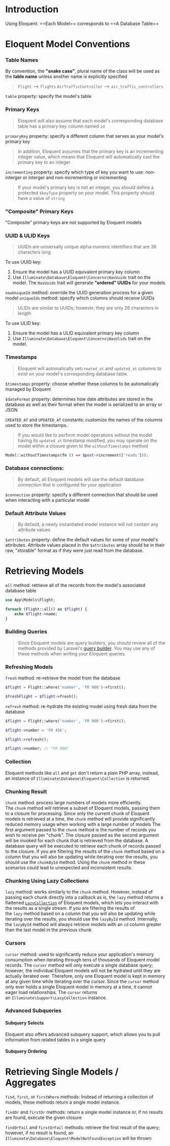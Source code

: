 # Introduction
Using Eloquent: ==Each Model== corresponds to ==A Database Table==

# Eloquent Model Conventions
### Table Names
By convention, the **"snake case"**, plural name of the class will be used as the **table name** unless another name is explicitly specified
>`Flight` --> `flights`
>`AirTrafficController` --> `air_traffic_controllers`

`table` property: specify the model's table

### Primary Keys
>Eloquent will also assume that each model's corresponding database table has a primary key column named `id`

`primaryKey` property: specify a different column that serves as your model's primary key

> In addition, Eloquent assumes that the primary key is an incrementing integer value, which means that Eloquent will automatically cast the primary key to an integer

`incrementing` property: specify which type of key you want to use: non-interger or interger and non-incrementing or incrementing

>If your model's primary key is not an integer, you should define a protected `$keyType` property on your model. This property should have a value of `string`

### "Composite" Primary Keys
"Composite" primary keys are not supported by Eloquent models

### UUID & ULID Keys
>UUIDs are universally unique alpha-numeric identifiers that are 36 characters long

To use UUID key:
1. Ensure the model has a UUID equivalent primary key column
2. Use `Illuminate\Database\Eloquent\Concerns\HasUuids` trait on the model. The `HasUuids` trait will generate **"ordered" UUIDs** for your models

`newUniqueId` method: override the UUID generation process for a given model
`uniqueIds` method: specify which columns should receive UUIDs

>ULIDs are similar to UUIDs; however, they are only 26 characters in length

To use ULID key:
1. Ensure the model has a ULID equivalent primary key column
2. Use `Illuminate\Database\Eloquent\Concerns\HasUlids` trait on the model. 

### Timestamps
>Eloquent will automatically set`created_at` and `updated_at` columns to exist on your model's corresponding database table.

`$timestamps` property: choose whether these columns to be automatically managed by Eloquent

`$dateFormat` property: determines how date attributes are stored in the database as well as their format when the model is serialized to an array or JSON

`CREATED_AT` and `UPDATED_AT` constants: customize the names of the columns used to store the timestamps.

>If you would like to perform model operations without the model having its `updated_at` timestamp modified, you may operate on the model within a closure given to the `withoutTimestamps` method

```PHP
Model::withoutTimestamps(fn () => $post->increment(['reads']));
```

### Database connections:
>By default, all Eloquent models will use the default database connection that is configured for your application

`$connection` property: specify a different connection that should be used when interacting with a particular model

### Default Attribute Values
>By default, a newly instantiated model instance will not contain any attribute values

`$attributes` property: define the default values for some of your model's attributes. Attribute values placed in the `$attributes` array should be in their raw, "storable" format as if they were just read from the database.

# Retrieving Models
`all` method: retrieve all of the records from the model's associated database table
```PHP
use App\Models\Flight;

foreach (Flight::all() as $flight) {
	echo $flight->name;
}
```

### Building Queries
>Since Eloquent models are query builders, you should review all of the methods provided by Laravel's [query builder](https://laravel.com/docs/10.x/queries). You may use any of these methods when writing your Eloquent queries.

### Refreshing Models
`fresh` method: re-retrieve the model from the database
```PHP
$flight = Flight::where('number', 'FR 900')->first();

$freshFlight = $flight->fresh();
```

`refresh` method: re-hydrate the existing model using fresh data from the database
```PHP
$flight = Flight::where('number', 'FR 900')->first();

$flight->number = 'FR 456';

$flight->refresh();

$flight->number; // "FR 900"
```

### Collection
Eloquent methods like `all` and `get` don't return a plain PHP array, instead, an instance of `Illuminate\Database\Eloquent\Collection` is returned.

### Chunking Result
`chunk` method: process large numbers of models more efficiently. The `chunk` method will retrieve a subset of Eloquent models, passing them to a closure for processing. Since only the current chunk of Eloquent models is retrieved at a time, the `chunk` method will provide significantly reduced memory usage when working with a large number of models
The first argument passed to the `chunk` method is the number of records you wish to receive per "chunk". The closure passed as the second argument will be invoked for each chunk that is retrieved from the database. A database query will be executed to retrieve each chunk of records passed to the closure.
If you are filtering the results of the `chunk` method based on a column that you will also be updating while iterating over the results, you should use the `chunkById` method. Using the `chunk` method in these scenarios could lead to unexpected and inconsistent results.
### Chunking Using Lazy Collections
`lazy` method: works similarly to the `chunk` method. However, instead of passing each chunk directly into a callback as is, the `lazy` method returns a flattened [`LazyCollection`](https://laravel.com/docs/10.x/collections#lazy-collections) of Eloquent models, which lets you interact with the results as a single stream.
If you are filtering the results of the `lazy` method based on a column that you will also be updating while iterating over the results, you should use the `lazyById` method. Internally, the `lazyById` method will always retrieve models with an `id` column greater than the last model in the previous chunk
### Cursors
`cursor` method: used to significantly reduce your application's memory consumption when iterating through tens of thousands of Eloquent model records. The `cursor` method will only execute a single database query; however, the individual Eloquent models will not be hydrated until they are actually iterated over. Therefore, only one Eloquent model is kept in memory at any given time while iterating over the cursor. Since the `cursor` method only ever holds a single Eloquent model in memory at a time, it cannot eager load relationships. The `cursor` returns an `Illuminate\Support\LazyCollection` instance.

### Advanced Subqueries
#### Subquery Selects
Eloquent also offers advanced subquery support, which allows you to pull information from related tables in a single query
#### Subquery Ordering

# Retrieving Single Models / Aggregates
`find`, `first`, or `firstWhere` methods: Instead of returning a collection of models, these methods return a single model instance.

`findOr` and `firstOr` methods: return a single model instance or, if no results are found, execute the given closure

`findOrFail` and `firstOrFail` methods: retrieve the first result of the query; however, if no result is found, an `Illuminate\Database\Eloquent\ModelNotFoundException` will be thrown

